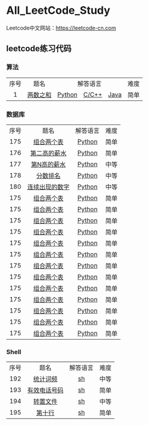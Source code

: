 <h1>All_LeetCode_Study</h1>

<p>Leetcode中文网站：<a href="https://leetcode-cn.com">https://leetcode-cn.com</a></p>

<h2>leetcode练习代码</h2>

<h3>算法</h3>

<table>
<tr>
<td align="center">序号</td>
<td align="center">题名</td>
<td align="center" colspan="3">解答语言</td>
<td align="center">难度</td>
</tr>
<tr>
<td align="center">1</td>
<td align="center"><a href="https://leetcode-cn.com/problems/two-sum/description/">两数之和</a></td>
<td align="center"><a href="./算法_Python/两数之和.py">Python</a></td></td>
<td align="center"><a href="./算法_C/两数之和.c">C/C++</a></td></td>
<td align="center"><a href="./算法_Java/两数之和.java">Java</a></td></td>
<td>简单</td>
</tr>
</table>

<h3>数据库</h3>
<table>
<tr>
<td align="center">序号</td>
<td align="center">题名</td>
<td align="center">解答语言</td>
<td align="center">难度</td>
</tr>

<tr>
<td align="center">175</td>
<td align="center"><a href="https://leetcode-cn.com/problems/combine-two-tables">组合两个表</a></td>
<td align="center"><a href="./数据库/组合两个表.sql">Python</a></td>
<td align="center">简单</td>
</tr>

<tr>
<td align="center">176</td>
<td align="center"><a href="https://leetcode-cn.com/problems/second-highest-salary">第二高的薪水</a></td>
<td align="center"><a href="./数据库/	
第二高的薪水.sql">Python</a></td>
<td align="center">简单</td>
</tr>

<tr>
<td align="center">177</td>
<td align="center"><a href="https://leetcode-cn.com/problems/nth-highest-salary">第N高的薪水</a></td>
<td align="center"><a href="./数据库/	
第N高的薪水.sql">Python</a></td>
<td align="center">中等</td>
</tr>

<tr>
<td align="center">178</td>
<td align="center"><a href="https://leetcode-cn.com/problems/rank-scores">分数排名</a></td>
<td align="center"><a href="./数据库/分数排名.sql">Python</a></td>
<td align="center">中等</td>
</tr>

<tr>
<td align="center">180</td>
<td align="center"><a href="https://leetcode-cn.com/problems/consecutive-numbers">连续出现的数字 </a></td>
<td align="center"><a href="./数据库/连续出现的数字 .sql">Python</a></td>
<td align="center">中等</td>
</tr>

<tr>
<td align="center">175</td>
<td align="center"><a href="https://leetcode-cn.com/problems/combine-two-tables">组合两个表</a></td>
<td align="center"><a href="./数据库/组合两个表.sql">Python</a></td>
<td align="center">简单</td>
</tr>

<tr>
<td align="center">175</td>
<td align="center"><a href="https://leetcode-cn.com/problems/combine-two-tables">组合两个表</a></td>
<td align="center"><a href="./数据库/组合两个表.sql">Python</a></td>
<td align="center">简单</td>
</tr>

<tr>
<td align="center">175</td>
<td align="center"><a href="https://leetcode-cn.com/problems/combine-two-tables">组合两个表</a></td>
<td align="center"><a href="./数据库/组合两个表.sql">Python</a></td>
<td align="center">简单</td>
</tr>

<tr>
<td align="center">175</td>
<td align="center"><a href="https://leetcode-cn.com/problems/combine-two-tables">组合两个表</a></td>
<td align="center"><a href="./数据库/组合两个表.sql">Python</a></td>
<td align="center">简单</td>
</tr>

<tr>
<td align="center">175</td>
<td align="center"><a href="https://leetcode-cn.com/problems/combine-two-tables">组合两个表</a></td>
<td align="center"><a href="./数据库/组合两个表.sql">Python</a></td>
<td align="center">简单</td>
</tr>

<tr>
<td align="center">175</td>
<td align="center"><a href="https://leetcode-cn.com/problems/combine-two-tables">组合两个表</a></td>
<td align="center"><a href="./数据库/组合两个表.sql">Python</a></td>
<td align="center">简单</td>
</tr>

<tr>
<td align="center">175</td>
<td align="center"><a href="https://leetcode-cn.com/problems/combine-two-tables">组合两个表</a></td>
<td align="center"><a href="./数据库/组合两个表.sql">Python</a></td>
<td align="center">简单</td>
</tr>

<tr>
<td align="center">175</td>
<td align="center"><a href="https://leetcode-cn.com/problems/combine-two-tables">组合两个表</a></td>
<td align="center"><a href="./数据库/组合两个表.sql">Python</a></td>
<td align="center">简单</td>
</tr>

<tr>
<td align="center">175</td>
<td align="center"><a href="https://leetcode-cn.com/problems/combine-two-tables">组合两个表</a></td>
<td align="center"><a href="./数据库/组合两个表.sql">Python</a></td>
<td align="center">简单</td>
</tr>

<tr>
<td align="center">175</td>
<td align="center"><a href="https://leetcode-cn.com/problems/combine-two-tables">组合两个表</a></td>
<td align="center"><a href="./数据库/组合两个表.sql">Python</a></td>
<td align="center">简单</td>
</tr>

<tr>
<td align="center">175</td>
<td align="center"><a href="https://leetcode-cn.com/problems/combine-two-tables">组合两个表</a></td>
<td align="center"><a href="./数据库/组合两个表.sql">Python</a></td>
<td align="center">简单</td>
</tr>

<tr>
<td align="center">175</td>
<td align="center"><a href="https://leetcode-cn.com/problems/combine-two-tables">组合两个表</a></td>
<td align="center"><a href="./数据库/组合两个表.sql">Python</a></td>
<td align="center">简单</td>
</tr>

<tr>
<td align="center">175</td>
<td align="center"><a href="https://leetcode-cn.com/problems/combine-two-tables">组合两个表</a></td>
<td align="center"><a href="./数据库/组合两个表.sql">Python</a></td>
<td align="center">简单</td>
</tr>
</table>


<h3>Shell</h3>
<table>
<tr>
<td align="center">序号</td>
<td align="center">题名</td>
<td align="center">解答语言</td>
<td align="center">难度</td>
</tr>

<tr>
<td align="center">192</td>
<td align="center"><a href="https://leetcode-cn.com/problems/word-frequency">统计词频</a></td>
<td align="center"><a href="./shell/统计词频.sh">sh</a></td>
<td align="center">中等</td>
</tr>

<tr>
<td align="center">193</td>
<td align="center"><a href="https://leetcode-cn.com/problems/valid-phone-numbers">有效电话号码</a></td>
<td align="center"><a href="./shell/有效电话号码.sh">sh</a></td>
<td align="center">简单</td>
</tr>

<tr>
<td align="center">194</td>
<td align="center"><a href="https://leetcode-cn.com/problems/transpose-file">	
转置文件</a></td>
<td align="center"><a href="./shell/	
转置文件.sh">sh</a></td>
<td align="center">中等</td>
</tr>

<tr>
<td align="center">195</td>
<td align="center"><a href="https://leetcode-cn.com/problems/tenth-line">第十行 </a></td>
<td align="center"><a href="./shell/第十行.sh">sh</a></td>
<td align="center">简单</td>
</tr>

</table>